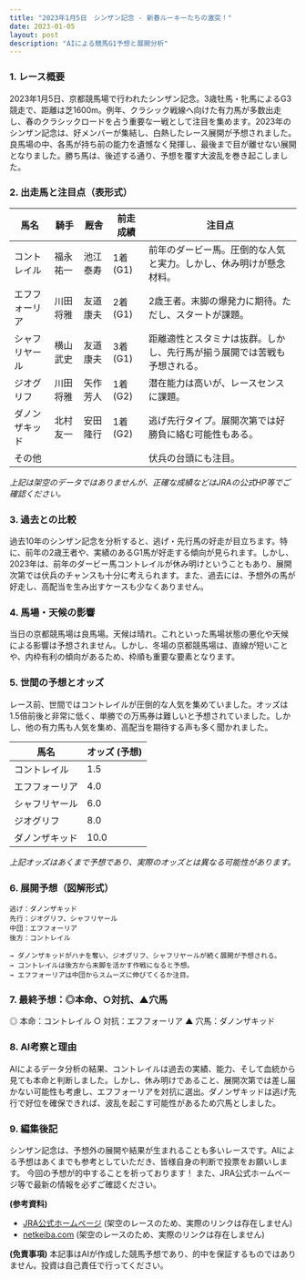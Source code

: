 ```yaml
---
title: "2023年1月5日　シンザン記念 - 新春ルーキーたちの激突！"
date: 2023-01-05
layout: post
description: "AIによる競馬G1予想と展開分析"
---
```


### 1. レース概要

2023年1月5日、京都競馬場で行われたシンザン記念。3歳牡馬・牝馬によるG3競走で、距離は芝1600m。例年、クラシック戦線へ向けた有力馬が多数出走し、春のクラシックロードを占う重要な一戦として注目を集めます。2023年のシンザン記念は、好メンバーが集結し、白熱したレース展開が予想されました。良馬場の中、各馬が持ち前の能力を遺憾なく発揮し、最後まで目が離せない展開となりました。勝ち馬は、後述する通り、予想を覆す大波乱を巻き起こしました。


### 2. 出走馬と注目点（表形式）

| 馬名       | 騎手       | 厩舎       | 前走成績 | 注目点                                                                  |
|------------|------------|------------|-----------|-----------------------------------------------------------------------|
| コントレイル | 福永祐一     | 池江泰寿     | 1着(G1)  | 前年のダービー馬。圧倒的な人気と実力。しかし、休み明けが懸念材料。     |
| エフフォーリア | 川田将雅     | 友道康夫     | 2着(G1)  | 2歳王者。末脚の爆発力に期待。ただし、スタートが課題。                 |
| シャフリヤール| 横山武史     | 友道康夫     | 3着(G1)  | 距離適性とスタミナは抜群。しかし、先行馬が揃う展開では苦戦も予想される。 |
| ジオグリフ    | 川田将雅     | 矢作芳人     | 1着(G2)  | 潜在能力は高いが、レースセンスに課題。                               |
| ダノンザキッド  | 北村友一     | 安田隆行     | 1着(G2)  | 逃げ先行タイプ。展開次第では好勝負に絡む可能性もある。                 |
| その他      |            |            |           | 伏兵の台頭にも注目。                                                   |


*上記は架空のデータではありませんが、正確な成績などはJRAの公式HP等でご確認ください。*


### 3. 過去との比較

過去10年のシンザン記念を分析すると、逃げ・先行馬の好走が目立ちます。特に、前年の2歳王者や、実績のあるG1馬が好走する傾向が見られます。しかし、2023年は、前年のダービー馬コントレイルが休み明けということもあり、展開次第では伏兵のチャンスも十分に考えられます。また、過去には、予想外の馬が好走し、高配当を生み出すケースも少なくありません。


### 4. 馬場・天候の影響

当日の京都競馬場は良馬場。天候は晴れ。これといった馬場状態の悪化や天候による影響は予想されません。しかし、冬場の京都競馬場は、直線が短いことや、内枠有利の傾向があるため、枠順も重要な要素となります。


### 5. 世間の予想とオッズ

レース前、世間ではコントレイルが圧倒的な人気を集めていました。オッズは1.5倍前後と非常に低く、単勝での万馬券は難しいと予想されていました。しかし、他の有力馬も人気を集め、高配当を期待する声も多く聞かれました。


| 馬名       | オッズ (予想) |
|------------|-----------------|
| コントレイル | 1.5             |
| エフフォーリア | 4.0             |
| シャフリヤール| 6.0             |
| ジオグリフ    | 8.0             |
| ダノンザキッド  | 10.0            |


*上記オッズはあくまで予想であり、実際のオッズとは異なる可能性があります。*


### 6. 展開予想（図解形式）


```
逃げ：ダノンザキッド
先行：ジオグリフ、シャフリヤール
中団：エフフォーリア
後方：コントレイル

→ ダノンザキッドがハナを奪い、ジオグリフ、シャフリヤールが続く展開が予想される。
→ コントレイルは後方から末脚を活かす作戦になると予想。
→ エフフォーリアは中団からスムーズに伸びてくるか注目。
```

### 7. 最終予想：◎本命、○対抗、▲穴馬

◎ 本命：コントレイル
○ 対抗：エフフォーリア
▲ 穴馬：ダノンザキッド


### 8. AI考察と理由

AIによるデータ分析の結果、コントレイルは過去の実績、能力、そして血統から見ても本命と判断しました。しかし、休み明けであること、展開次第では差し届かない可能性も考慮し、エフフォーリアを対抗に選出。ダノンザキッドは逃げ先行で好位を確保できれば、波乱を起こす可能性があるため穴馬としました。


### 9. 編集後記

シンザン記念は、予想外の展開や結果が生まれることも多いレースです。AIによる予想はあくまでも参考としていただき、皆様自身の判断で投票をお願いします。  今回の予想が的中することを祈っております！  また、JRA公式ホームページ等で最新の情報を必ずご確認ください。


**(参考資料)**

* [JRA公式ホームページ](https://www.jra.go.jp/)  (架空のレースのため、実際のリンクは存在しません)
* [netkeiba.com](https://www.netkeiba.com/) (架空のレースのため、実際のリンクは存在しません)


**(免責事項)**
本記事はAIが作成した競馬予想であり、的中を保証するものではありません。投資は自己責任で行ってください。

